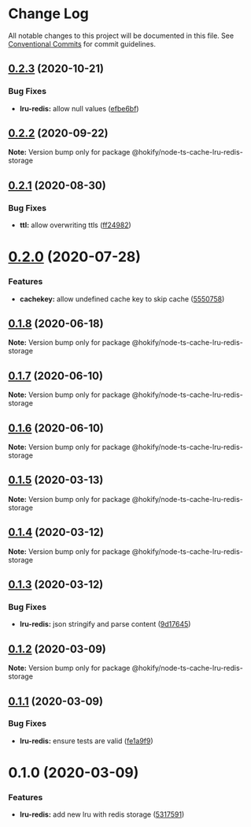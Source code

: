 # Change Log

All notable changes to this project will be documented in this file.
See [Conventional Commits](https://conventionalcommits.org) for commit guidelines.

## [0.2.3](https://github.com/hokify/node-ts-cache/compare/@hokify/node-ts-cache-lru-redis-storage@0.2.2...@hokify/node-ts-cache-lru-redis-storage@0.2.3) (2020-10-21)


### Bug Fixes

* **lru-redis:** allow null values ([efbe6bf](https://github.com/hokify/node-ts-cache/commit/efbe6bfdf1af6ca649bceaae2f2da4722d8dd742))





## [0.2.2](https://github.com/hokify/node-ts-cache/compare/@hokify/node-ts-cache-lru-redis-storage@0.2.1...@hokify/node-ts-cache-lru-redis-storage@0.2.2) (2020-09-22)

**Note:** Version bump only for package @hokify/node-ts-cache-lru-redis-storage





## [0.2.1](https://github.com/hokify/node-ts-cache/compare/@hokify/node-ts-cache-lru-redis-storage@0.2.0...@hokify/node-ts-cache-lru-redis-storage@0.2.1) (2020-08-30)


### Bug Fixes

* **ttl:** allow overwriting ttls ([ff24982](https://github.com/hokify/node-ts-cache/commit/ff249827995bac6942c5492ac343702b60ec5b76))





# [0.2.0](https://github.com/hokify/node-ts-cache/compare/@hokify/node-ts-cache-lru-redis-storage@0.1.8...@hokify/node-ts-cache-lru-redis-storage@0.2.0) (2020-07-28)


### Features

* **cachekey:** allow undefined cache key to skip cache ([5550758](https://github.com/hokify/node-ts-cache/commit/555075821c6e581aebb41c76cb6b81fe56724f98))





## [0.1.8](https://github.com/hokify/node-ts-cache/compare/@hokify/node-ts-cache-lru-redis-storage@0.1.7...@hokify/node-ts-cache-lru-redis-storage@0.1.8) (2020-06-18)

**Note:** Version bump only for package @hokify/node-ts-cache-lru-redis-storage





## [0.1.7](https://github.com/hokify/node-ts-cache/compare/@hokify/node-ts-cache-lru-redis-storage@0.1.6...@hokify/node-ts-cache-lru-redis-storage@0.1.7) (2020-06-10)

**Note:** Version bump only for package @hokify/node-ts-cache-lru-redis-storage





## [0.1.6](https://github.com/hokify/node-ts-cache/compare/@hokify/node-ts-cache-lru-redis-storage@0.1.5...@hokify/node-ts-cache-lru-redis-storage@0.1.6) (2020-06-10)

**Note:** Version bump only for package @hokify/node-ts-cache-lru-redis-storage





## [0.1.5](https://github.com/hokify/node-ts-cache/compare/@hokify/node-ts-cache-lru-redis-storage@0.1.4...@hokify/node-ts-cache-lru-redis-storage@0.1.5) (2020-03-13)

**Note:** Version bump only for package @hokify/node-ts-cache-lru-redis-storage





## [0.1.4](https://github.com/hokify/node-ts-cache/compare/@hokify/node-ts-cache-lru-redis-storage@0.1.3...@hokify/node-ts-cache-lru-redis-storage@0.1.4) (2020-03-12)

**Note:** Version bump only for package @hokify/node-ts-cache-lru-redis-storage





## [0.1.3](https://github.com/hokify/node-ts-cache/compare/@hokify/node-ts-cache-lru-redis-storage@0.1.2...@hokify/node-ts-cache-lru-redis-storage@0.1.3) (2020-03-12)


### Bug Fixes

* **lru-redis:** json stringify and parse content ([9d17645](https://github.com/hokify/node-ts-cache/commit/9d176451e2f0bdee600c8b85ea73de100e133571))





## [0.1.2](https://github.com/hokify/node-ts-cache/compare/@hokify/node-ts-cache-lru-redis-storage@0.1.1...@hokify/node-ts-cache-lru-redis-storage@0.1.2) (2020-03-09)

**Note:** Version bump only for package @hokify/node-ts-cache-lru-redis-storage





## [0.1.1](https://github.com/hokify/node-ts-cache/compare/@hokify/node-ts-cache-lru-redis-storage@0.1.0...@hokify/node-ts-cache-lru-redis-storage@0.1.1) (2020-03-09)


### Bug Fixes

* **lru-redis:** ensure tests are valid ([fe1a9f9](https://github.com/hokify/node-ts-cache/commit/fe1a9f9fb0ae3a7506aa3dee2be454902c0c0564))





# 0.1.0 (2020-03-09)


### Features

* **lru-redis:** add new lru with redis storage ([5317591](https://github.com/hokify/node-ts-cache/commit/53175912341ca5b8f3306e4167795e74257d4749))
